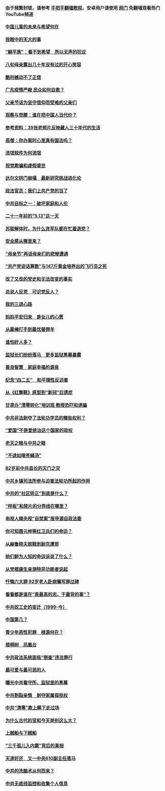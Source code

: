 #### 由于频繁封锁，请参考 [手把手翻墙教程](https://github.com/gfw-breaker/guides/wiki/)，安卓用户请使用 [网门](https://github.com/gfw-breaker/nogfw/blob/master/dl.md?t=07060701) 免翻墙观看热门YouTube频道 

#### [中国儿童的未来与希望何在](../pages/19/427680.md?t=07060701) 

#### [我眼中的天大的事](../pages/19/427619.md?t=07060701) 

#### [“躺平族”：看不到希望　所以无声的抗议](../pages/19/427464.md?t=07060701) 

#### [八旬母亲露出几十年没有过的开心笑容](../pages/19/427429.md?t=07060701) 

#### [酷刑撼动不了正信](../pages/19/427414.md?t=07060701) 

#### [广东疫情严峻 民众如何自救？](../pages/19/427311.md?t=07060701) 

#### [父亲节话为坚守信仰而受难的父亲们](../pages/19/427033.md?t=07060701) 

#### [观察与觉醒：谁在把中国人当代价？](../pages/19/426987.md?t=07060701) 

#### [参考资料：39张老照片反映藏人三十年代的生活](../pages/19/426471.md?t=07060701) 

#### [高僧：你办案时心里真有国法吗？](../pages/19/426530.md?t=07060701) 

#### [流氓软件为何流氓](../pages/19/426531.md?t=07060701) 

#### [视觉欺骗和虚假盛世](../pages/19/426443.md?t=07060701) 

#### [达尔文拱门崩塌　最新研究挑战进化论](../pages/19/426009.md?t=07060701) 

#### [政法官员：我们上共产党的当了](../pages/19/425351.md?t=07060701) 

#### [中共目标之一：破坏家庭和人伦](../pages/19/424454.md?t=07060701) 

#### [二十一年前的“5.13”这一天](../pages/19/424814.md?t=07060701) 

#### [苏联解体时，为什么连军队都在忙着退党？](../pages/19/424335.md?t=07060701) 

#### [安全感从哪里来？](../pages/19/424336.md?t=07060701) 

#### [“母亲节”再话母亲们的悲惨遭遇](../pages/19/424234.md?t=07060701) 

#### [“共产党说话算数”与147斤黄金培养出的飞行员之死](../pages/19/424115.md?t=07060701) 

#### [改了又改的党史和无法改变的事实](../pages/19/424037.md?t=07060701) 

#### [总说人反党　可识党反人？](../pages/19/423820.md?t=07060701) 

#### [我的三退心路](../pages/19/423876.md?t=07060701) 

#### [妈妈平安归来　是女儿的心愿](../pages/19/423947.md?t=07060701) 

#### [从最棒打手到最优替罪羊](../pages/19/423819.md?t=07060701) 

#### [谁怕好人多？](../pages/19/423774.md?t=07060701) 

#### [监狱长们纷纷落马　更多监狱黑幕暴露](../pages/19/423787.md?t=07060701) 

#### [善良智慧　家庭幸福的源泉](../pages/19/423632.md?t=07060701) 

#### [纪念“四二五”　和平理性反迫害](../pages/19/423660.md?t=07060701) 

#### [从《红舞鞋》原型到“新冠”后遗症](../pages/19/423509.md?t=07060701) 

#### [甘肃办“清零转化”培训班 教授恐吓和诱骗](../pages/19/423498.md?t=07060701) 

#### [中共非法剥夺了法轮功学员的哪些权利？](../pages/19/423392.md?t=07060701) 

#### [“爱国”不是爱统治这个国家的政权](../pages/19/423029.md?t=07060701) 

#### [老天之眼与中共之眼](../pages/19/423378.md?t=07060701) 

#### [“不退如喝苍蝇汤”](../pages/19/423287.md?t=07060701) 

#### [82岁前中共县长的灭门之灾](../pages/19/423055.md?t=07060701) 

#### [中共乡镇司法所参与迫害法轮功所起的作用](../pages/19/423064.md?t=07060701) 

#### [中共的“社区矫正”到底是什么？](../pages/19/422870.md?t=07060701) 

#### [“样板”和禁片的分界线在哪里？](../pages/19/422704.md?t=07060701) 

#### [电视人揭央视“自焚案”报导源自政法委](../pages/19/422770.md?t=07060701) 

#### [你可知聂元梓等红卫兵们的命运？](../pages/19/422848.md?t=07060701) 

#### [从赫鲁晓夫脱鞋到耐克遭邪](../pages/19/422826.md?t=07060701) 

#### [她们鲜为人知的命运诉说了什么？](../pages/19/422754.md?t=07060701) 

#### [从党棍康生亲测特异功能者说起](../pages/19/422657.md?t=07060701) 

#### [忏悔六大罪 92岁老人卧病嘱写罪过碑](../pages/19/422750.md?t=07060701) 

#### [看看都是谁在“表最高的忠、干最背的事”？](../pages/19/422703.md?t=07060701) 

#### [中共奴工史的变迁（1999-今）](../pages/19/422656.md?t=07060701) 

#### [中国第几？](../pages/19/422496.md?t=07060701) 

#### [青少年恶性犯罪　根源何在？](../pages/19/422449.md?t=07060701) 

#### [梧桐树　凤凰台](../pages/19/422442.md?t=07060701) 

#### [中共政法系统面临“倒查”违法罪行](../pages/19/422497.md?t=07060701) 

#### [最可爱与最可恶的人](../pages/19/422448.md?t=07060701) 

#### [曝光中共看守所、监狱里的黑幕](../pages/19/422390.md?t=07060701) 

#### [中共割裂亲情　剥夺家属探视权](../pages/19/422364.md?t=07060701) 

#### [中共“清零”欺上瞒下走过场](../pages/19/422306.md?t=07060701) 

#### [为什么古代的官和今天差别这么大？](../pages/19/422228.md?t=07060701) 

#### [上贼船与下贼船](../pages/19/422276.md?t=07060701) 

#### [“三千孤儿入内蒙”背后的真相](../pages/19/422229.md?t=07060701) 

#### [天道好还　又一中央610副主任落马](../pages/19/422155.md?t=07060701) 

#### [中共的洗脑术从何而来？](../pages/19/422154.md?t=07060701) 

#### [中共无底线监控和收集个人信息](../pages/19/422039.md?t=07060701) 

